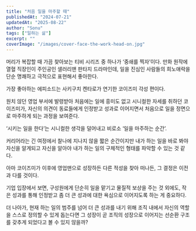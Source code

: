 ```yaml
---
title: "처음 일을 마주할 때"
publishedAt: "2024-07-21"
updatedAt: "2025-08-22"
author: "Sonu"
tags: ["일하는 삶"]
excerpt: ""
coverImage: "/images/cover-face-the-work-head-on.jpg"
---
```



머리가 복잡할 때 가끔 찾아보는 티비 시리즈 중 하나가 ‘중쇄를 찍자’이다. 만화 원작에 열혈 직장인이 주인공인 샐러리맨 판타지 드라마인데, 일을 진심인 사람들의 희노애락을 단순 명쾌하고 극적으로 표현해서 좋아한다.


가장 좋아하는 에피소드는 사키구치 켄타로가 연기한 코이즈미 각성 편이다.


원치 않던 영업 부서에 발령받아 처음에는 일에 흥미도 없고 시니컬한 자세를 취하던 코이즈미가, 자신의 의견이 동료들에게 인정받고 성과로 이어지면서 처음으로 일을 정면으로 마주하게 되는 과정을 보여준다.


‘시키는 일을 한다’는 시니컬한 생각을 덜어내고 비로소 ‘일을 마주하는 순간’.


커리어라는 긴 여정에서 찰나에 지나지 않을 짧은 순간이지만 내가 하는 일을 바로 봐야 자신을 알게되고 자신을 알아야 내가 하는 일의 구체적인 형태를 파악할 수 있는 것 같다.


아마 코이즈미가 이후에 영업맨으로 성장하든 다른 적성을 찾아 떠나든, 그 결정은 이전과 다를 것이다.


기업 입장에서 보면, 구성원에게 단순히 일을 맡기고 물질적 보상을 주는 것 외에도, 작은 성과를 통해 인정받고 좀 더 큰 성과에 대한 욕심으로 이어지도록 하는 게 중요하다.


더 나아가, 현재 하는 일의 범주를 넘어 더 큰 성과를 내기 위해 조직 내에서 자신의 역할을 스스로 정의할 수 있게 돕는다면 그 성장이 곧 조직의 성장으로 이어지는 선순환 구조를 갖추게 되었다고 볼 수 있지 않을까?

